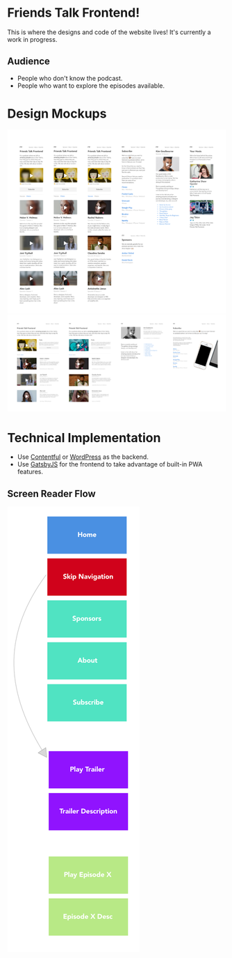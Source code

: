 # Friends Talk Frontend!

This is where the designs and code of the website lives! It's currently a work in progress.

## Audience

- People who don't know the podcast.
- People who want to explore the episodes available.

# Design Mockups

![This is a screenshot of the mockup for mobile devices](https://raw.githubusercontent.com/jagtalon/friendstalkfrontend/master/Designs/Mobile%20Mockup.png)
![This is a screenshot of the mockup for the desktop](https://raw.githubusercontent.com/jagtalon/friendstalkfrontend/master/Designs/Desktop%20Mockup.png)

# Technical Implementation

- Use [Contentful](https://www.contentful.com/) or [WordPress](https://wordpress.com/) as the backend.
- Use [GatsbyJS](https://www.gatsbyjs.org/features/) for the frontend to take advantage of built-in PWA features.

## Screen Reader Flow

![This is a screenshot of what the screen reader will read](https://raw.githubusercontent.com/jagtalon/friendstalkfrontend/master/Designs/Screen%20Reader%20Flow.png)